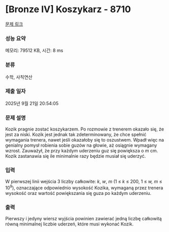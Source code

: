 # [Bronze IV] Koszykarz - 8710 

[문제 링크](https://www.acmicpc.net/problem/8710) 

### 성능 요약

메모리: 79512 KB, 시간: 8 ms

### 분류

수학, 사칙연산

### 제출 일자

2025년 9월 21일 20:54:05

### 문제 설명

<p>Kozik pragnie zostać koszykarzem. Po rozmowie z trenerem okazało się, że jest za niski. Kozik jest jednak tak zdeterminowany, że chce spełnić wymagania trenera, nawet jeśli okazałoby się to oszustwem. Wpadł więc na genialny pomysł robienia sobie guzów na głowie, aż osiągnie wymagany wzrost. Zauważył, że przy każdym uderzeniu guz się powiększa o <em>m</em> cm. Kozik zastanawia się ile minimalnie razy będzie musiał się uderzyć.</p>

### 입력 

 <p>W pierwszej linii wejścia 3 liczby całkowite: <em>k</em>, <em>w</em>, <em>m</em> (1 ≤ <em>k</em> ≤ 200, 1 ≤ <em>w,</em> <em>m</em> ≤ 10<sup>9</sup>), oznaczające odpowiednio wysokość Kozika, wymaganą przez trenera wysokość oraz wartość powiększania się guza po każdym uderzeniu.</p>

### 출력 

 <p>Pierwszy i jedyny wiersz wyjścia powinien zawierać jedną liczbę całkowitą równą minimalnej liczbie uderzeń, które musi wykonać Kozik.</p>


